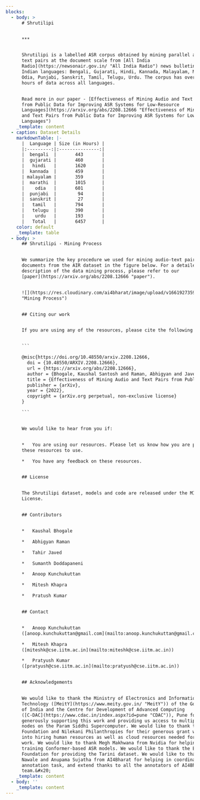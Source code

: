 ```yaml
---
blocks:
  - body: >
      # Shrutilipi


      ***


      Shrutilipi is a labelled ASR corpus obtained by mining parallel audio and
      text pairs at the document scale from [All India
      Radio](https://newsonair.gov.in/ "All India Radio") news bulletins for 12
      Indian languages: Bengali, Gujarati, Hindi, Kannada, Malayalam, Marathi,
      Odia, Punjabi, Sanskrit, Tamil, Telugu, Urdu. The corpus has over 6400
      hours of data across all languages.


      Read more in our paper - [Effectiveness of Mining Audio and Text Pairs
      from Public Data for Improving ASR Systems for Low-Resource
      Languages](https://arxiv.org/abs/2208.12666 "Effectiveness of Mining Audio
      and Text Pairs from Public Data for Improving ASR Systems for Low-Resource
      Languages")
    _template: content
  - caption: Dataset Details
    markdownTable: |-
      |  Language | Size (in Hours) |
      |:---------:|:---------------:|
      |  bengali  |       443       |
      |  gujarati |       460       |
      |   hindi   |       1620      |
      |  kannada  |       459       |
      | malayalam |       359       |
      |  marathi  |       1015      |
      |    odia   |       601       |
      |  punjabi  |        94       |
      |  sanskrit |        27       |
      |   tamil   |       794       |
      |   telugu  |       390       |
      |    urdu   |       193       |
      |   Total   |       6457      |
    color: default
    _template: table
  - body: >
      ## Shrutilipi - Mining Process


      We summarize the key procedure we used for mining audio-text pairs from
      documents from the AIR dataset in the figure below. For a detailed
      description of the data mining process, please refer to our
      [paper](https://arxiv.org/abs/2208.12666 "paper").


      ![](https://res.cloudinary.com/ai4bharat/image/upload/v1661927359/alignment-figure_pie8yd.png
      "Mining Process")


      ## Citing our work


      If you are using any of the resources, please cite the following article:


      ```

      @misc{https://doi.org/10.48550/arxiv.2208.12666,
        doi = {10.48550/ARXIV.2208.12666},
        url = {https://arxiv.org/abs/2208.12666},
        author = {Bhogale, Kaushal Santosh and Raman, Abhigyan and Javed, Tahir and Doddapaneni, Sumanth and Kunchukuttan, Anoop and Kumar, Pratyush and Khapra, Mitesh M.},
        title = {Effectiveness of Mining Audio and Text Pairs from Public Data for Improving ASR Systems for Low-Resource Languages},
        publisher = {arXiv},
        year = {2022},
        copyright = {arXiv.org perpetual, non-exclusive license}
      }

      ```


      We would like to hear from you if:


      *   You are using our resources. Please let us know how you are putting
      these resources to use.

      *   You have any feedback on these resources.


      ## License


      The Shrutilipi dataset, models and code are released under the MIT
      License.


      ## Contributors


      *   Kaushal Bhogale

      *   Abhigyan Raman

      *   Tahir Javed

      *   Sumanth Doddapaneni

      *   Anoop Kunchukuttan

      *   Mitesh Khapra

      *   Pratush Kumar


      ## Contact


      *   Anoop Kunchukuttan
      ([anoop.kunchukuttan@gmail.com](mailto:anoop.kunchukuttan@gmail.com))

      *   Mitesh Khapra
      ([miteshk@cse.iitm.ac.in](mailto:miteshk@cse.iitm.ac.in))

      *   Pratyush Kumar
      ([pratyush@cse.iitm.ac.in](mailto:pratyush@cse.iitm.ac.in))


      ## Acknowledgements


      We would like to thank the Ministry of Electronics and Information
      Technology ([MeitY](https://www.meity.gov.in/ "MeitY")) of the Government
      of India and the Centre for Development of Advanced Computing
      ([C-DAC](https://www.cdac.in/index.aspx?id=pune "CDAC")), Pune for
      generously supporting this work and providing us access to multiple GPU
      nodes on the Param Siddhi Supercomputer. We would like to thank the EkStep
      Foundation and Nilekani Philanthropies for their generous grant which went
      into hiring human resources as well as cloud resources needed for this
      work. We would like to thank Megh Makhwana from Nvidia for helping in
      training Conformer-based ASR models. We would like to thank the EkStep
      Foundation for providing the Tarini dataset. We would like to thank Janki
      Nawale and Anupama Sujatha from AI4Bharat for helping in coordinating the
      annotation task, and extend thanks to all the annotators of AI4Bharat
      team.&#x20;
    _template: content
  - body: ''
    _template: content
---
```


